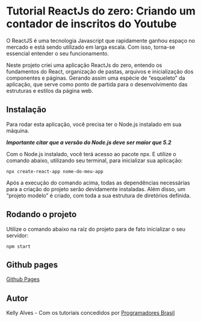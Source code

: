 # Tutorial ReactJs do zero: Criando um contador de inscritos do Youtube

O ReactJS é uma tecnologia Javascript que rapidamente ganhou espaço no mercado e está sendo utilizado em larga escala. Com isso, torna-se essencial entender o seu funcionamento.

Neste projeto criei uma aplicação ReactJs do zero, entendo os fundamentos do React, organização de pastas, arquivos e inicialização dos componentes e páginas. Gerando assim uma espécie de “esqueleto” da aplicação, que serve como ponto de partida para o desenvolvimento das estruturas e estilos da página web.

## Instalação

Para rodar esta aplicação, você precisa ter o Node.js instalado em sua máquina.

**_Importante citar que a versão do Node.js deve ser maior que 5.2_**

Com o Node.js instalado, você terá acesso ao pacote npx. E utilize o comando abaixo, utilizando seu terminal, para inicializar sua aplicação:

```
npx create-react-app nome-do-meu-app
```

Após a execução do comando acima, todas as dependências necessárias para a criação do projeto serão devidamente instaladas. Além disso, um “projeto modelo” é criado, com toda a sua estrutura de diretórios definida.

## Rodando o projeto

Utilize o comando abaixo na raíz do projeto para de fato inicializar o seu servidor:

```
npm start
```

## Github pages

[Github Pages](https://kellyalves87.github.io/meu-primeiro-app/)

## Autor

Kelly Alves - Com os tutoriais concedidos por [Programadores Brasil](https://programadoresbrasil.com.br/)
